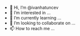 - 👋 Hi, I’m @ivanhatuncev
- 👀 I’m interested in ...
- 🌱 I’m currently learning ...
- 💞️ I’m looking to collaborate on ...
- 📫 How to reach me ...

<!---
ivanhatuncev/ivanhatuncev is a ✨ special ✨ repository because its `README.md` (this file) appears on your GitHub profile.
You can click the Preview link to take a look at your changes.
--->
